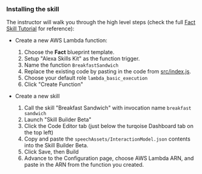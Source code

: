 ### Installing the skill

The instructor will walk you through the high level steps (check the full [Fact Skill Tutorial](https://github.com/alexa/skill-sample-nodejs-fact) for reference):

* Create a new AWS Lambda function:
  1. Choose the **Fact** blueprint template.
  1. Setup "Alexa Skills Kit" as the function trigger.
  1. Name the function ```BreakfastSandwich```
  1. Replace the existing code by pasting in the code from [src/index.js](src/index.js).
  1. Choose your default role ```lambda_basic_execution```
  1. Click "Create Function"

* Create a new skill
  1. Call the skill "Breakfast Sandwich" with invocation name ```breakfast sandwich```
  1. Launch "Skill Builder Beta"
  1. Click the Code Editor tab (just below the turqoise Dashboard tab on the top left)
  1. Copy and paste the ```speechAssets/InteractionModel.json``` contents into the Skill Builder Beta.
  1. Click Save, then Build
  1. Advance to the Configuration page, choose AWS Lambda ARN, and paste in the ARN from the function you created.
